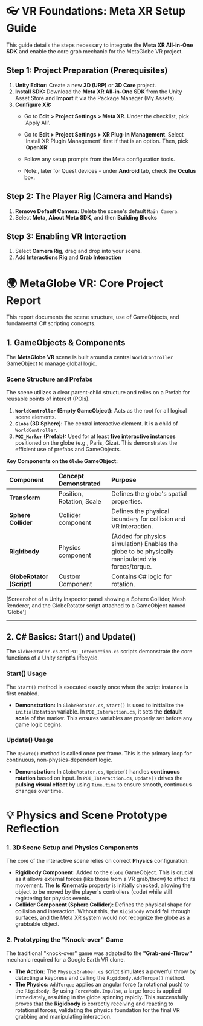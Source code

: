 # 👓 VR Foundations: Meta XR Setup Guide

This guide details the steps necessary to integrate the **Meta XR All-in-One SDK** and enable the core grab mechanic for the MetaGlobe VR project.

## Step 1: Project Preparation (Prerequisites)

1.  **Unity Editor:** Create a new **3D (URP)** or **3D Core** project.
2.  **Install SDK:** Download the **Meta XR All-in-One SDK** from the Unity Asset Store and **Import** it via the Package Manager (My Assets).
3.  **Configure XR:**
    * Go to **Edit > Project Settings > Meta XR**. Under the checklist, pick 'Apply All'.
    * Go to **Edit > Project Settings > XR Plug-in Management**. Select 'Install XR Plugin Management' first if that is an option. Then, pick '**OpenXR**'
    
    * Follow any setup prompts from the Meta configuration tools.

    * Note:, later for Quest devices - under **Android** tab, check the **Oculus** box.

## Step 2: The Player Rig (Camera and Hands)

1.  **Remove Default Camera:** Delete the scene's default `Main Camera`.
2.  Select **Meta**, **About Meta SDK**, and then **Building Blocks**

## Step 3: Enabling VR Interaction

1. Select **Camera Rig**, drag and drop into your scene.
2. Add **Interactions Rig** and **Grab Interaction**


# 🌍 MetaGlobe VR: Core Project Report

This report documents the scene structure, use of GameObjects, and fundamental C# scripting concepts.

## 1. GameObjects & Components

The **MetaGlobe VR** scene is built around a central `WorldController` GameObject to manage global logic.

### Scene Structure and Prefabs
The scene utilizes a clear parent-child structure and relies on a Prefab for reusable points of interest (POIs).

1.  **`WorldController` (Empty GameObject):** Acts as the root for all logical scene elements.
2.  **`Globe` (3D Sphere):** The central interactive element. It is a child of `WorldController`.
3.  **`POI_Marker` (Prefab):** Used for at least **five interactive instances** positioned on the globe (e.g., Paris, Giza). This demonstrates the efficient use of prefabs and GameObjects.

**Key Components on the `Globe` GameObject:**

| Component | Concept Demonstrated | Purpose |
| :--- | :--- | :--- |
| **Transform** | Position, Rotation, Scale | Defines the globe's spatial properties. |
| **Sphere Collider** | Collider component | Defines the physical boundary for collision and VR interaction. |
| **Rigidbody** | Physics component | (Added for physics simulation) Enables the globe to be physically manipulated via forces/torque. |
| **GlobeRotator (Script)** | Custom Component | Contains C# logic for rotation. |

[Screenshot of a Unity Inspector panel showing a Sphere Collider, Mesh Renderer, and the GlobeRotator script attached to a GameObject named 'Globe']

---

## 2. C# Basics: Start() and Update()

The `GlobeRotator.cs` and `POI_Interaction.cs` scripts demonstrate the core functions of a Unity script's lifecycle.

### Start() Usage
The `Start()` method is executed exactly once when the script instance is first enabled.

* **Demonstration:** In `GlobeRotator.cs`, `Start()` is used to **initialize** the `initialRotation` variable. In `POI_Interaction.cs`, it sets the **default scale** of the marker. This ensures variables are properly set before any game logic begins.

### Update() Usage
The `Update()` method is called once per frame. This is the primary loop for continuous, non-physics-dependent logic.

* **Demonstration:** In `GlobeRotator.cs`, `Update()` handles **continuous rotation** based on input. In `POI_Interaction.cs`, `Update()` drives the **pulsing visual effect** by using `Time.time` to ensure smooth, continuous changes over time.

# 💡 Physics and Scene Prototype Reflection


### 1. 3D Scene Setup and Physics Components

The core of the interactive scene relies on correct **Physics** configuration:

* **Rigidbody Component:** Added to the `Globe` GameObject. This is crucial as it allows external forces (like those from a VR grab/throw) to affect its movement. The **Is Kinematic** property is initially checked, allowing the object to be moved by the player's controllers (code) while still registering for physics events.
* **Collider Component (Sphere Collider):** Defines the physical shape for collision and interaction. Without this, the `Rigidbody` would fall through surfaces, and the Meta XR system would not recognize the globe as a grabbable object.

### 2. Prototyping the "Knock-over" Game

The traditional "knock-over" game was adapted to the **"Grab-and-Throw"** mechanic required for a Google Earth VR clone.

* **The Action:** The `PhysicsGrabber.cs` script simulates a powerful throw by detecting a keypress and calling the `Rigidbody.AddTorque()` method.
* **The Physics:** `AddTorque` applies an angular force (a rotational push) to the `Rigidbody`. By using `ForceMode.Impulse`, a large force is applied immediately, resulting in the globe spinning rapidly. This successfully proves that the **Rigidbody** is correctly receiving and reacting to rotational forces, validating the physics foundation for the final VR grabbing and manipulating interaction.

